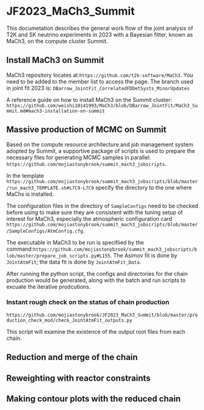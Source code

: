 # JF2023_MaCh3_Summit
This documetation describes the general work flow of the joint analysis of T2K and SK neutrino experiments in 2023 with a Bayesian fitter, known as MaCh3, on the compute cluster Summit.
## Install MaCh3 on Summit
MaCh3 repository locates at:`https://github.com/t2k-software/MaCh3`. You need to be added to the member list to access the page. 
The branch used in joint fit 2023 is: `DBarrow_JointFit_CorrelatedFDDetSysts_MinorUpdates`

A reference guide on how to install MaCh3 on the Summit cluster: `https://github.com/weishi10141993/MaCh3/blob/DBarrow_JointFit/MaCh3_Summit.md#mach3-installation-on-summit`
## Massive production of MCMC on Summit
Based on the compute resource architecture and job management system adopted by Summit, a supportive package of scripts is used to prepare the necessary files for generating MCMC samples in parallel: `https://github.com/mojiastonybrook/summit_mach3_jobscripts`.

In the template `https://github.com/mojiastonybrook/summit_mach3_jobscripts/blob/master/run_mach3_TEMPLATE.sh#L7C9-L7C9` specify the directory to the one where MaChs is installed.

The configuration files in the directory of `SampleConfigs` need to be checked before using to make sure they are consistent with the tuning setup of interest for MaCh3, especially the atmospheric configuration card `https://github.com/mojiastonybrook/summit_mach3_jobscripts/blob/master/SampleConfigs/AtmConfig.cfg`.

The executable in MaCh3 to be run is specifiied by the command:`https://github.com/mojiastonybrook/summit_mach3_jobscripts/blob/master/prepare_job_scripts.py#L155`. 
The Asimov fit is done by `JointAtmFit`; the data fit is done by `JointAtmFit_Data`. 

After running the python script, the configs and directories for the chain production would be generated, along with the batch and run scripts to excuate the iterative prodcutions. 
### Instant rough check on the status of chain production
`https://github.com/mojiastonybrook/JF2023_MaCh3_Summit/blob/master/production_check_mod/check_JointAtmFit_outputs.py`

This script will examine the existence of the output root files from each chain. 
## Reduction and merge of the chain

## Reweighting with reactor constraints

## Making contour plots with the reduced chain




